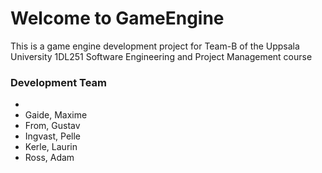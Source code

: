 # Welcome to GameEngine

This is a game engine development project for Team-B of the Uppsala University 1DL251 Software Engineering and Project Management course

### Development Team

 * 
 * Gaide, Maxime
 * From, Gustav
 * Ingvast, Pelle 
 * Kerle, Laurin
 * Ross, Adam
